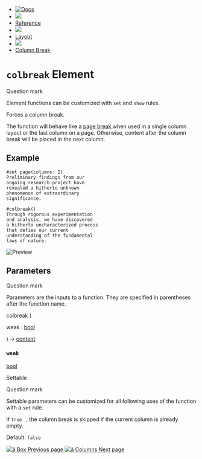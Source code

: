   * [ ![Docs](/assets/icons/16-docs-dark.svg) ](/docs)
  * ![](/assets/icons/16-arrow-right.svg)
  * [ Reference ](/docs/reference/)
  * ![](/assets/icons/16-arrow-right.svg)
  * [ Layout ](/docs/reference/layout/)
  * ![](/assets/icons/16-arrow-right.svg)
  * [ Column Break ](/docs/reference/layout/colbreak/)

#  ` colbreak ` Element

Question mark

Element functions can be customized with ` set ` and  ` show ` rules.

Forces a column break.

The function will behave like a [ page break
](/docs/reference/layout/pagebreak/) when used in a single column layout or
the last column on a page. Otherwise, content after the column break will be
placed in the next column.

##  Example

    
    
    #set page(columns: 2)
    Preliminary findings from our
    ongoing research project have
    revealed a hitherto unknown
    phenomenon of extraordinary
    significance.
    
    #colbreak()
    Through rigorous experimentation
    and analysis, we have discovered
    a hitherto uncharacterized process
    that defies our current
    understanding of the fundamental
    laws of nature.
    

![Preview](/assets/docs/MXyldqpQM7MpLi9gC6sPGAAAAAAAAAAA.png)

##  Parameters

Question mark

Parameters are the inputs to a function. They are specified in parentheses
after the function name.

colbreak  (

weak  :  [ bool ](/docs/reference/foundations/bool/)

)  -> [ content ](/docs/reference/foundations/content/)

###  ` weak `

[ bool ](/docs/reference/foundations/bool/)

Settable

Question mark

Settable parameters can be customized for all following uses of the function
with a ` set ` rule.

If ` true  ` , the column break is skipped if the current column is already
empty.

Default: ` false  `

[ ![â](/assets/icons/16-arrow-right.svg) Box  Previous page
](/docs/reference/layout/box/) [ ![â](/assets/icons/16-arrow-right.svg)
Columns  Next page  ](/docs/reference/layout/columns/)

